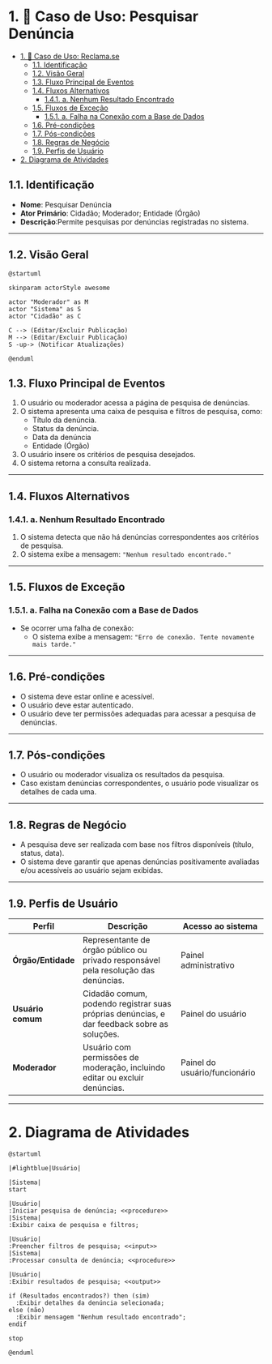 # 1. 🎯 Caso de Uso: Pesquisar Denúncia
- [1. 🎯 Caso de Uso: Reclama.se](#1--caso-de-uso-reclama.se)
	- [1.1. Identificação](#11-identificação)
	- [1.2. Visão Geral](#12-visão-geral)
	- [1.3. Fluxo Principal de Eventos](#13-fluxo-principal-de-eventos)
	- [1.4. Fluxos Alternativos](#14-fluxos-alternativos)
		- [1.4.1. a. Nenhum Resultado Encontrado](#141-a-nenhum-resultado-encontrado)
	- [1.5. Fluxos de Exceção](#15-fluxos-de-exceção)
		- [1.5.1. a. Falha na Conexão com a Base de Dados](#151-a-falha-na-conexão-com-a-base-de-dados)
	- [1.6. Pré-condições](#16-pré-condições)
	- [1.7. Pós-condições](#17-pós-condições)
	- [1.8. Regras de Negócio](#18-regras-de-negócio)
	- [1.9. Perfis de Usuário](#19-perfis-de-usuário)
- [2. Diagrama de Atividades](#2-diagrama-de-atividades)


## 1.1. Identificação
- **Nome**: Pesquisar Denúncia  
- **Ator Primário**: Cidadão; Moderador; Entidade (Órgão)
- **Descrição**:Permite pesquisas por denúncias registradas no sistema.
---


## 1.2. Visão Geral

```puml
@startuml

skinparam actorStyle awesome

actor "Moderador" as M
actor "Sistema" as S
actor "Cidadão" as C

C --> (Editar/Excluir Publicação)
M --> (Editar/Excluir Publicação)
S -up-> (Notificar Atualizações)

@enduml
```

## 1.3. Fluxo Principal de Eventos
1. O usuário ou moderador acessa a página de pesquisa de denúncias.
2. O sistema apresenta uma caixa de pesquisa e filtros de pesquisa, como:
	- Título da denúncia.
	- Status da denúncia.
  	- Data da denúncia
	- Entidade (Órgão)
3. O usuário insere os critérios de pesquisa desejados.
4. O sistema retorna a consulta realizada. 
---

## 1.4. Fluxos Alternativos

### 1.4.1. a. Nenhum Resultado Encontrado
1. O sistema detecta que não há denúncias correspondentes aos critérios de pesquisa.
2. O sistema exibe a mensagem: `"Nenhum resultado encontrado."`

---

## 1.5. Fluxos de Exceção

### 1.5.1. a. Falha na Conexão com a Base de Dados
- Se ocorrer uma falha de conexão:
  - O sistema exibe a mensagem: `"Erro de conexão. Tente novamente mais tarde."`
    
---

## 1.6. Pré-condições
- O sistema deve estar online e acessível.
- O usuário deve estar autenticado.
- O usuário deve ter permissões adequadas para acessar a pesquisa de denúncias.

---

## 1.7. Pós-condições
- O usuário ou moderador visualiza os resultados da pesquisa.
- Caso existam denúncias correspondentes, o usuário pode visualizar os detalhes de cada uma.

---

## 1.8. Regras de Negócio
- A pesquisa deve ser realizada com base nos filtros disponíveis (título, status, data).
- O sistema deve garantir que apenas denúncias positivamente avaliadas e/ou acessíveis ao usuário sejam exibidas.
  
---

## 1.9. Perfis de Usuário
| Perfil             | Descrição                                                                                   | Acesso ao sistema             |
| ------------------ | ------------------------------------------------------------------------------------------- | ----------------------------- |
| **Órgão/Entidade** | Representante de órgão público ou privado responsável pela resolução das denúncias.         | Painel administrativo         |
| **Usuário comum**  | Cidadão comum, podendo registrar suas próprias denúncias, e dar feedback sobre as soluções. | Painel do usuário             |
| **Moderador**      | Usuário com permissões de moderação, incluindo editar ou excluir denúncias.                 | Painel do usuário/funcionário |

---

# 2. Diagrama de Atividades

```plantuml
@startuml

|#lightblue|Usuário|

|Sistema|
start

|Usuário|
:Iniciar pesquisa de denúncia; <<procedure>>
|Sistema|
:Exibir caixa de pesquisa e filtros;

|Usuário|
:Preencher filtros de pesquisa; <<input>>
|Sistema|
:Processar consulta de denúncia; <<procedure>>

|Usuário|
:Exibir resultados de pesquisa; <<output>>

if (Resultados encontrados?) then (sim)
  :Exibir detalhes da denúncia selecionada;
else (não)
  :Exibir mensagem "Nenhum resultado encontrado";
endif

stop

@enduml
```
